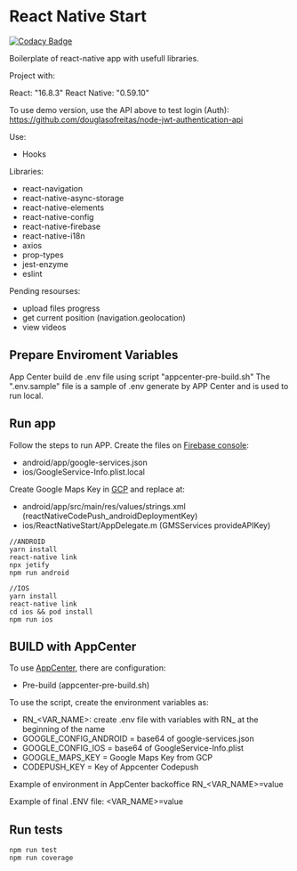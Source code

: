 # React Native Start 

[![Codacy Badge](https://api.codacy.com/project/badge/Grade/7546a6588d0a49598c6dd0325759e04c)](https://app.codacy.com/app/douglasofreitas/react-native-start?utm_source=github.com&utm_medium=referral&utm_content=douglasofreitas/react-native-start&utm_campaign=Badge_Grade_Dashboard)

Boilerplate of react-native app with usefull libraries.

Project with:

React: "16.8.3"
React Native: "0.59.10"

To use demo version, use the API above to test login (Auth):
https://github.com/douglasofreitas/node-jwt-authentication-api

Use:
* Hooks

Libraries: 
* react-navigation
* react-native-async-storage
* react-native-elements
* react-native-config
* react-native-firebase
* react-native-i18n
* axios
* prop-types
* jest-enzyme
* eslint

Pending resourses:
* upload files progress
* get current position (navigation.geolocation)
* view videos


## Prepare Enviroment Variables

App Center build de .env file using script "appcenter-pre-build.sh"
The ".env.sample" file is a sample of .env generate by APP Center and is used to run local.

## Run app

Follow the steps to run APP.
Create the files on [Firebase console](https://console.firebase.google.com):

* android/app/google-services.json
* ios/GoogleService-Info.plist.local

Create Google Maps Key in [GCP](https://console.cloud.google.com) and replace at:
* android/app/src/main/res/values/strings.xml (reactNativeCodePush_androidDeploymentKey)
* ios/ReactNativeStart/AppDelegate.m (GMSServices provideAPIKey)

```
//ANDROID
yarn install
react-native link
npx jetify 
npm run android

//IOS
yarn install
react-native link
cd ios && pod install
npm run ios

```

## BUILD with AppCenter

To use [AppCenter](https://appcenter.ms), there are configuration:

* Pre-build (appcenter-pre-build.sh)

To use the script, create the environment variables as:
* RN_<VAR_NAME>: create .env file with variables with RN_ at the beginning of the name
* GOOGLE_CONFIG_ANDROID = base64 of google-services.json
* GOOGLE_CONFIG_IOS = base64 of GoogleService-Info.plist
* GOOGLE_MAPS_KEY = Google Maps Key from GCP
* CODEPUSH_KEY = Key of Appcenter Codepush

Example of environment in AppCenter backoffice
RN_<VAR_NAME>=value

Example of final .ENV file:
<VAR_NAME>=value

## Run tests

```
npm run test
npm run coverage
```